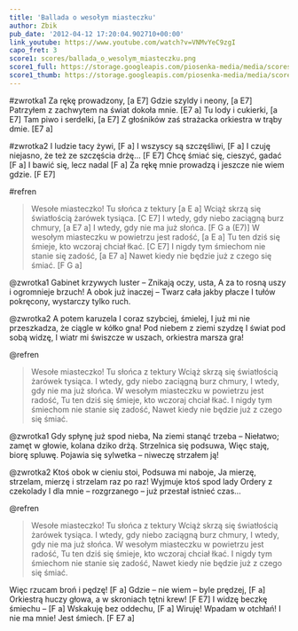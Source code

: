 ```yaml
---
title: 'Ballada o wesołym miasteczku'
author: Zbik
pub_date: '2012-04-12 17:20:04.902710+00:00'
link_youtube: https://www.youtube.com/watch?v=VNMvYeC9zgI
capo_fret: 3
score1: scores/ballada_o_wesolym_miasteczku.png
score1_full: https://storage.googleapis.com/piosenka-media/media/scores/ballada_o_wesolym_miasteczku.png
score1_thumb: https://storage.googleapis.com/piosenka-media/media/scores/ballada_o_wesolym_miasteczku.png.180x0_q85_upscale.jpg
---
```


#zwrotka1
Za rękę prowadzony, [a E7]
Gdzie szyldy i neony, [a E7]
Patrzyłem z zachwytem na świat dokoła mnie. [E7 a]
Tu lody i cukierki, [a E7]
Tam piwo i serdelki, [a E7]
Z głośników zaś strażacka orkiestra w trąby dmie. [E7 a]

#zwrotka2
I ludzie tacy żywi, [F a]
I wszyscy są szczęśliwi, [F a]
I czuję niejasno, że też ze szczęścia drżę… [F E7]
Chcę śmiać się, cieszyć, gadać [F a]
I bawić się, lecz nadal [F a]
Za rękę mnie prowadzą i jeszcze nie wiem gdzie. [F E7]

#refren
>Wesołe miasteczko! Tu słońca z tektury [a E a]
>Wciąż skrzą się światłością żarówek tysiąca. [C E7]
>I wtedy, gdy niebo zaciągną burz chmury, [a E7 a]
>I wtedy, gdy nie ma już słońca. [F G a (E7)]
>W wesołym miasteczku w powietrzu jest radość, [a E a]
>Tu ten dziś się śmieje, kto wczoraj chciał łkać. [C E7]
>I nigdy tym śmiechom nie stanie się zadość, [a E7 a]
>Nawet kiedy nie będzie już z czego się śmiać. [F G a]

@zwrotka1
Gabinet krzywych luster –
Znikają oczy, usta,
A za to rosną uszy i ogromnieje brzuch!
A obok już inaczej –
Twarz cała jakby płacze
I tułów pokręcony, wystarczy tylko ruch.

@zwrotka2
A potem karuzela
I coraz szybciej, śmielej,
I już mi nie przeszkadza, że ciągle w kółko gna!
Pod niebem z ziemi szydzę
I świat pod sobą widzę,
I wiatr mi świszcze w uszach, orkiestra marsza gra!

@refren
>Wesołe miasteczko! Tu słońca z tektury
>Wciąż skrzą się światłością żarówek tysiąca.
>I wtedy, gdy niebo zaciągną burz chmury,
>I wtedy, gdy nie ma już słońca.
>W wesołym miasteczku w powietrzu jest radość,
>Tu ten dziś się śmieje, kto wczoraj chciał łkać.
>I nigdy tym śmiechom nie stanie się zadość,
>Nawet kiedy nie będzie już z czego się śmiać.

@zwrotka1
Gdy spłynę już spod nieba,
Na ziemi stanąć trzeba –
Niełatwo; zamęt w głowie, kolana dziko drżą.
Strzelnica się podsuwa,
Więc staję, biorę spluwę.
Pojawia się sylwetka – niweczę strzałem ją!

@zwrotka2
Ktoś obok w cieniu stoi,
Podsuwa mi naboje,
Ja mierzę, strzelam, mierzę i strzelam raz po raz!
Wyjmuje ktoś spod lady
Ordery z czekolady
I dla mnie – rozgrzanego – już przestał istnieć czas…

@refren
>Wesołe miasteczko! Tu słońca z tektury
>Wciąż skrzą się światłością żarówek tysiąca.
>I wtedy, gdy niebo zaciągną burz chmury,
>I wtedy, gdy nie ma już słońca.
>W wesołym miasteczku w powietrzu jest radość,
>Tu ten dziś się śmieje, kto wczoraj chciał łkać.
>I nigdy tym śmiechom nie stanie się zadość,
>Nawet kiedy nie będzie już z czego się śmiać.

Więc rzucam broń i pędzę! [F a]
Gdzie – nie wiem – byle prędzej, [F a]
Orkiestrą huczy głowa, a w skroniach tętni krew! [F E7]
I widzę beczkę śmiechu – [F a]
Wskakuję bez oddechu, [F a]
Wiruję! Wpadam w otchłań! I nie ma mnie! Jest śmiech. [F E7 a]